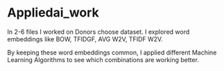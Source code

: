 # Appliedai_work



In 2-6 files I worked on Donors choose dataset. I explored word embeddings like BOW, TFIDGF, AVG W2V, TFIDF W2V. 

By keeping these word embeddings common, I applied different Machine Learning Algorithms to see which combinations are working better.
